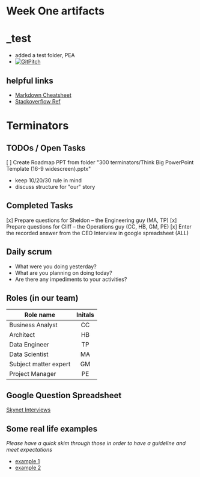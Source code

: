 # Week One artifacts

_test
======
* added a test folder, PEA
* [![GitPitch](https://gitpitch.com/assets/badge.svg)](https://gitpitch.com/ThinkBigAnalytics/Bootcamp_Dec16_Utah/master?grs=github)

## helpful links
 * [Markdown Cheatsheet](https://github.com/adam-p/markdown-here/wiki/Markdown-Cheatsheet)
 * [Stackoverflow Ref](http://stackoverflow.com/questions/17857283/permission-denied-error-on-github-push)

Terminators
============

## __TODOs__ / Open Tasks
[ ] Create Roadmap PPT from folder "300 terminators/Think Big PowerPoint Template (16-9 widescreen).pptx" 
 * keep 10/20/30 rule in mind
 * discuss structure for "our" story 

## Completed Tasks
[x] Prepare questions for Sheldon – the Engineering guy (MA, TP)
[x] Prepare questions for Cliff – the Operations guy (CC, HB, GM, PE)
[x] Enter the recorded answer from the CEO Interview in google spreadsheet (ALL)

##  Daily scrum
 - What were you doing yesterday?
 - What are you planning on doing today?
 - Are there any impediments to your activities?

## Roles (in our team)
| Role name        | Initals           | 
| ------------- |:-------------:| 
| Business Analyst    | CC |
| Architect    | HB      |
| Data Engineer     | TP      |
| Data Scientist     | MA      |
| Subject matter expert     | GM      |
| Project Manager  | PE      |


## Google Question Spreadsheet
[Skynet Interviews](https://docs.google.com/a/thinkbiganalytics.com/spreadsheets/d/1Qaf_r5bqMU1RWSJW-OgEASKSAw5x_APal9by8ebisUw/edit?usp=sharing)

## Some real life examples 
*Please have a quick skim through those in order to have a guideline and meet expectations*
 * [example 1](https://thinkbiganalytics.box.com/s/ko9atg7ykmp39vht7c9251hcizlsqzv4)
 * [example 2](https://thinkbiganalytics.box.com/s/9r9fpa3r3uucxvp9yktfp2kdpf2jjoy7)
